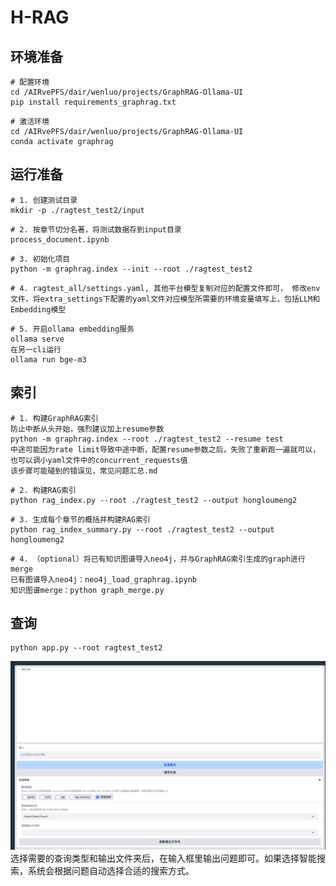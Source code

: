 # H-RAG

## 环境准备
```shell
# 配置环境
cd /AIRvePFS/dair/wenluo/projects/GraphRAG-Ollama-UI
pip install requirements_graphrag.txt
```
```shell
# 激活环境
cd /AIRvePFS/dair/wenluo/projects/GraphRAG-Ollama-UI
conda activate graphrag
```

## 运行准备
```shell
# 1. 创建测试目录
mkdir -p ./ragtest_test2/input
```

```shell
# 2. 按章节切分名著，将测试数据存到input目录
process_document.ipynb
```

```shell
# 3. 初始化项目
python -m graphrag.index --init --root ./ragtest_test2
```

```shell
# 4. ragtest_all/settings.yaml, 其他平台模型复制对应的配置文件即可， 修改env文件，将extra_settings下配置的yaml文件对应模型所需要的环境变量填写上，包括LLM和Embedding模型
```

```shell
# 5. 开启ollama embedding服务
ollama serve
在另一cli运行
ollama run bge-m3
```

## 索引

```shell
# 1. 构建GraphRAG索引
防止中断从头开始，强烈建议加上resume参数
python -m graphrag.index --root ./ragtest_test2 --resume test
中途可能因为rate limit导致中途中断，配置resume参数之后，失败了重新跑一遍就可以，也可以调小yaml文件中的concurrent_requests值
该步骤可能碰到的错误见，常见问题汇总.md
```

```shell
# 2. 构建RAG索引
python rag_index.py --root ./ragtest_test2 --output hongloumeng2
```

```shell
# 3. 生成每个章节的概括并构建RAG索引
python rag_index_summary.py --root ./ragtest_test2 --output hongloumeng2
```

```shell
# 4. （optional）将已有知识图谱导入neo4j，并与GraphRAG索引生成的graph进行merge
已有图谱导入neo4j：neo4j_load_graphrag.ipynb
知识图谱merge：python graph_merge.py
```


## 查询
```shell
python app.py --root ragtest_test2
```

![UI Example](demo1.png)
选择需要的查询类型和输出文件夹后，在输入框里输出问题即可。如果选择智能搜索，系统会根据问题自动选择合适的搜索方式。
